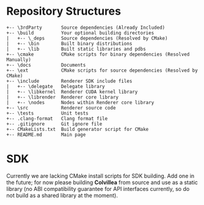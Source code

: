 # Repository Structures

```
+-- \3rdParty       Source dependencies (Already Included)
+-- \build          Your optional building directories
|   +-- \_deps      Source dependencies (Resolved by CMake)
|   +-- \bin        Built binary distributions
|   +-- \lib        Built static libraries and pdbs
+-- \cmake          CMake scripts for binary dependencies (Resolved Manually)
+-- \docs           Documents
+-- \ext            CMake scripts for source dependencies (Resolved by CMake)
+-- \include        Renderer SDK include files
|   +-- \delegate   Delegate library
|   +-- \libkernel  Renderer CUDA kernel library
|   +-- \librender  Renderer core library
|   +-- \nodes      Nodes within Renderer core library
+-- \src            Renderer source code
+-- \tests          Unit tests
+-- .clang-format   Clang format file
+-- .gitignore      Git ignore file
+-- CMakeLists.txt  Build generator script for CMake
+-- README.md       Main page
```

# SDK
Currently we are lacking CMake install scripts for SDK building. Add one in the future; for now please building **Colvillea** from source and use as a static library (no ABI compatibility guarantee for API interfaces currently, so do not build as a shared library at the moment).

